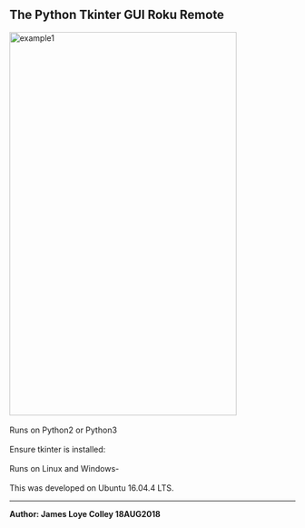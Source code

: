 ## The Python Tkinter GUI Roku Remote
<img src="https://github.com/rootVIII/roku_remote/blob/master/screenshot.png" alt="example1" height="675" width="400">
<br><br>
Runs on Python2 or Python3
<br><br>
Ensure tkinter is installed:
<br><br>
Runs on Linux and Windows-
<br><br>
This was developed on Ubuntu 16.04.4 LTS.
<hr>
<b>Author: James Loye Colley  18AUG2018</b><br>
